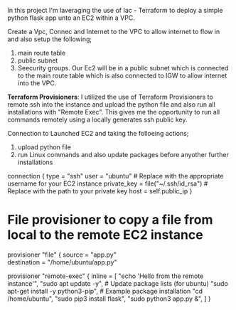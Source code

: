 In this project I'm laveraging the use of Iac - Terraform to deploy a simple python flask app unto an EC2 within a VPC.

Create a Vpc, Connec and Internet to the VPC to allow internet to flow in and also setup the following;
1. main route table
2. public subnet
3. Seecurity groups. 
Our Ec2 will be in a public subnet which is connected to the main route table which is also connected to IGW to allow internet into the VPC.

**Terraform Provisioners**:
I utilized the use of Terraform Provisioners to remote ssh  into the instance and upload the python file and also run all installations with "Remote Exec".
This gives me the opportunity to run all commands remotely using a locally generates ssh public key.

Connection to Launched EC2 and taking the folloeing actions;
1. upload python file
2. run Linux commands and also update packages before anyother further installations

connection {
    type        = "ssh"
    user        = "ubuntu"  # Replace with the appropriate username for your EC2 instance
    private_key = file("~/.ssh/id_rsa")  # Replace with the path to your private key
    host        = self.public_ip
  }

  # File provisioner to copy a file from local to the remote EC2 instance
  provisioner "file" {
    source      = "app.py"  
    destination = "/home/ubuntu/app.py"  

  provisioner "remote-exec" {
    inline = [
      "echo 'Hello from the remote instance'",
      "sudo apt update -y",  # Update package lists (for ubuntu)
      "sudo apt-get install -y python3-pip",  # Example package installation
      "cd /home/ubuntu",
      "sudo pip3 install flask",
      "sudo python3 app.py &",
    ]
  }

